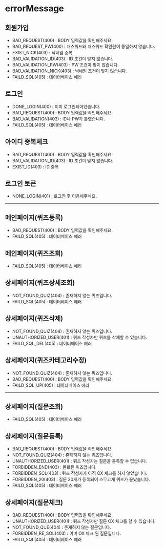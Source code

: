 # errorMessage #
## 회원가입 ##
- BAD_REQUEST(400) : BODY 입력값을 확인해주세요.
- BAD_REQUEST_PW(400) : 패스워드와 패스워드 확인란이 동일하지 않습니다.
- EXIST_NICK(403) : 닉네임 중복
- BAD_VALIDATION_ID(403) : ID 조건이 맞지 않습니다.
- BAD_VALIDATION_PW(403) : PW 조건이 맞지 않습니다.
- BAD_VALIDATION_NICK(403) : 닉네임 조건이 맞지 않습니다.
- FAILD_SQL(405) : 데이터베이스 에러
## 로그인 ##
- DONE_LOGIN(400) : 이미 로그인되어있습니다.
- BAD_REQUEST(400) : BODY 입력값을 확인해주세요.
- BAD_VALIDATION(403) : ID나 PW가 틀렸습니다.
- FAILD_SQL(405) : 데이터베이스 에러
## 아이디 중복체크 ##
- BAD_REQUEST(400) : BODY 입력값을 확인해주세요.
- BAD_VALIDATION_ID(403) : ID 조건이 맞지 않습니다.
- EXIST_ID(403) : ID 중복
## 로그인 토큰 ##
- NONE_LOGIN(401) : 로그인 후 이용해주세요.
---
## 메인페이지(퀴즈등록) ##
- BAD_REQUEST(400) : BODY 입력값을 확인해주세요.
- FAILD_SQL(405) : 데이터베이스 에러
## 메인페이지(퀴즈조회) ##
- FAILD_SQL(405) : 데이터베이스 에러
## 상세페이지(퀴즈상세조회) ##
- NOT_FOUND_QUIZ(404) : 존재하지 않는 퀴즈입니다.
- FAILD_SQL(405) : 데이터베이스 에러
## 상세페이지(퀴즈삭제) ##
- NOT_FOUND_QUIZ(404) : 존재하지 않는 퀴즈입니다.
- UNAUTHORIZED_USER(401) : 퀴즈 작성자만 퀴즈를 삭제할 수 있습니다.
- FAILD_SQL_DEL(405) : 데이터베이스 에러
## 상세페이지(퀴즈카테고리수정) ##
- NOT_FOUND_QUIZ(404) : 존재하지 않는 퀴즈입니다.
- BAD_REQUEST(400) : BODY 입력값을 확인해주세요.
- FAILD_SQL_UP(405) : 데이터베이스 에러
---
## 상세페이지(질문조회) ##
- FAILD_SQL(405) : 데이터베이스 에러
## 상세페이지(질문등록) ##
- BAD_REQUEST(400) : BODY 입력값을 확인해주세요.
- NOT_FOUND_QUIZ(404) : 존재하지 않는 퀴즈입니다.
- UNAUTHORIZED_USER(401) : 퀴즈 작성자는 질문을 등록할 수 없습니다.
- FORBIDDEN_END(403) : 완료된 퀴즈입니다.
- FORBIDDEN_SOL(403) : 퀴즈 작성자가 아직 OX 체크를 하지 않았습니다.
- FORBIDDEN_20(403) : 질문 20개가 등록되어 스무고개 퀴즈가 끝났습니다.
- FAILD_SQL(405) : 데이터베이스 에러
## 상세페이지(질문체크) ##
- BAD_REQUEST(400) : BODY 입력값을 확인해주세요.
- UNAUTHORIZED_USER(401) : 퀴즈 작성자만 질문 OX 체크를 할 수 있습니다.
- NOT_FOUND_QUE(404) : 존재하지 않는 질문입니다.
- FORBIDDEN_RE_SOL(403) : 이미 OX 체크 된 질문입니다.
- FAILD_SQL(405) : 데이터베이스 에러




